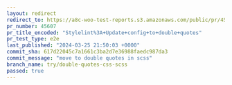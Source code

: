 ```yaml
---
layout: redirect
redirect_to: https://a8c-woo-test-reports.s3.amazonaws.com/public/pr/45607/e2e/index.html
pr_number: 45607
pr_title_encoded: "Stylelint%3A+Update+config+to+double+quotes"
pr_test_type: e2e
last_published: "2024-03-25 21:50:03 +0000"
commit_sha: 617d22045c7a1661c3ba2d7e36988faedc987da3
commit_message: "move to double quotes in scss"
branch_name: try/double-quotes-css-scss
passed: true
---
```

